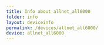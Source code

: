 ```yaml
---
title: Info about allnet_all6000
folder: info
layout: deviceinfo
permalink: /devices/allnet_all6000/
device: allnet_all6000
---
```

